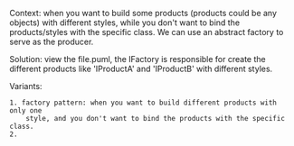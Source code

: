 Context: 
    when you want to build some products (products could be any objects) with 
    different styles, while you don't want to bind the products/styles with 
    the specific class. We can use an abstract factory to serve as the producer.

Solution: 
    view the file.puml, the IFactory is responsible for create the different 
    products like 'IProductA' and 'IProductB' with different styles.

Variants: 
    
    1. factory pattern: when you want to build different products with only one 
        style, and you don't want to bind the products with the specific class.
    2. 